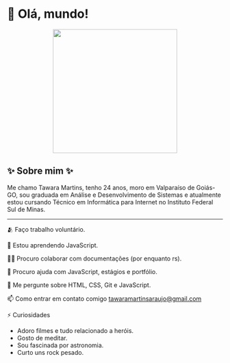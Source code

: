 # 👋 Olá, mundo!


<div align="center">
  <img src="https://github.com/tawara-martins/tawara-martins/assets/139289318/18167aa5-16dd-4bee-8825-a6ef9c322c5d" height="290">
</div>


## ✨ Sobre mim ✨
Me chamo Tawara Martins, tenho 24 anos, moro em Valparaíso de Goiás-GO, sou graduada em Análise e Desenvolvimento de Sistemas e atualmente estou cursando Técnico em Informática para Internet no Instituto Federal Sul de Minas.

<hr>

🫂 Faço trabalho voluntário.

🧠 Estou aprendendo JavaScript.

👯‍♀️ Procuro colaborar com documentações (por enquanto rs).

🤔 Procuro ajuda com JavaScript, estágios e portfólio.

💬 Me pergunte sobre HTML, CSS, Git e JavaScript.

📫 Como entrar em contato comigo tawaramartinsaraujo@gmail.com

⚡️ Curiosidades

- Adoro filmes e tudo relacionado a heróis.
- Gosto de meditar.
- Sou fascinada por astronomia.
- Curto uns rock pesado.


<!---
tawara-martins/tawara-martins is a ✨ special ✨ repository because its `README.md` (this file) appears on your GitHub profile.
You can click the Preview link to take a look at your changes.
--->
